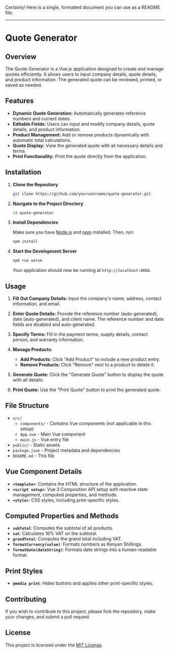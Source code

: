 Certainly! Here is a single, formatted document you can use as a README file:

---

# Quote Generator

## Overview

The Quote Generator is a Vue.js application designed to create and manage quotes efficiently. It allows users to input company details, quote details, and product information. The generated quote can be reviewed, printed, or saved as needed.

## Features

- **Dynamic Quote Generation:** Automatically generates reference numbers and current dates.
- **Editable Fields:** Users can input and modify company details, quote details, and product information.
- **Product Management:** Add or remove products dynamically with automatic total calculations.
- **Quote Display:** View the generated quote with all necessary details and terms.
- **Print Functionality:** Print the quote directly from the application.

## Installation

1. **Clone the Repository**

   ```bash
   git clone https://github.com/yourusername/quote-generator.git
   ```

2. **Navigate to the Project Directory**

   ```bash
   cd quote-generator
   ```

3. **Install Dependencies**

   Make sure you have [Node.js](https://nodejs.org/) and [npm](https://www.npmjs.com/) installed. Then, run:

   ```bash
   npm install
   ```

4. **Start the Development Server**

   ```bash
   npm run serve
   ```

   Your application should now be running at `http://localhost:8080`.

## Usage

1. **Fill Out Company Details:** Input the company's name, address, contact information, and email.

2. **Enter Quote Details:** Provide the reference number (auto-generated), date (auto-generated), and client name. The reference number and date fields are disabled and auto-generated.

3. **Specify Terms:** Fill in the payment terms, supply details, contact person, and warranty information.

4. **Manage Products:**

   - **Add Products:** Click "Add Product" to include a new product entry.
   - **Remove Products:** Click "Remove" next to a product to delete it.

5. **Generate Quote:** Click the "Generate Quote" button to display the quote with all details.

6. **Print Quote:** Use the "Print Quote" button to print the generated quote.

## File Structure

- `src/`
  - `components/` - Contains Vue components (not applicable in this setup)
  - `App.vue` - Main Vue component
  - `main.js` - Vue entry file
- `public/` - Static assets
- `package.json` - Project metadata and dependencies
- `README.md` - This file

## Vue Component Details

- **`<template>`**: Contains the HTML structure of the application.
- **`<script setup>`**: Vue 3 Composition API setup with reactive state management, computed properties, and methods.
- **`<style>`**: CSS styles, including print-specific styles.

## Computed Properties and Methods

- **`subTotal`**: Computes the subtotal of all products.
- **`vat`**: Calculates 16% VAT on the subtotal.
- **`grandTotal`**: Computes the grand total including VAT.
- **`formatCurrency(value)`**: Formats numbers as Kenyan Shillings.
- **`formatDate(dateString)`**: Formats date strings into a human-readable format.

## Print Styles

- **`@media print`**: Hides buttons and applies other print-specific styles.

## Contributing

If you wish to contribute to this project, please fork the repository, make your changes, and submit a pull request.

## License

This project is licensed under the [MIT License](LICENSE).
